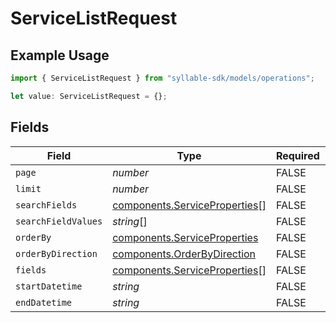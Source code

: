 # ServiceListRequest

## Example Usage

```typescript
import { ServiceListRequest } from "syllable-sdk/models/operations";

let value: ServiceListRequest = {};
```

## Fields

| Field                                                                          | Type                                                                           | Required                                                                       | Description                                                                    |
| ------------------------------------------------------------------------------ | ------------------------------------------------------------------------------ | ------------------------------------------------------------------------------ | ------------------------------------------------------------------------------ |
| `page`                                                                         | *number*                                                                       | FALSE                                                             | N/A                                                                            |
| `limit`                                                                        | *number*                                                                       | FALSE                                                             | N/A                                                                            |
| `searchFields`                                                                 | [components.ServiceProperties](/sdk-docs/models/components/serviceproperties)[] | FALSE                                                             | N/A                                                                            |
| `searchFieldValues`                                                            | *string*[]                                                                     | FALSE                                                             | N/A                                                                            |
| `orderBy`                                                                      | [components.ServiceProperties](/sdk-docs/models/components/serviceproperties)   | FALSE                                                             | N/A                                                                            |
| `orderByDirection`                                                             | [components.OrderByDirection](/sdk-docs/models/components/orderbydirection)     | FALSE                                                             | N/A                                                                            |
| `fields`                                                                       | [components.ServiceProperties](/sdk-docs/models/components/serviceproperties)[] | FALSE                                                             | N/A                                                                            |
| `startDatetime`                                                                | *string*                                                                       | FALSE                                                             | N/A                                                                            |
| `endDatetime`                                                                  | *string*                                                                       | FALSE                                                             | N/A                                                                            |